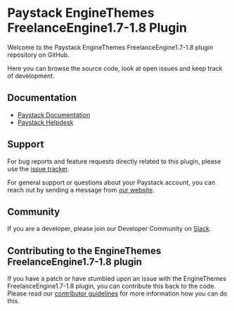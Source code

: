 
# Paystack EngineThemes FreelanceEngine1.7-1.8 Plugin

Welcome to the Paystack EngineThemes FreelanceEngine1.7-1.8 plugin repository on GitHub. 

Here you can browse the source code, look at open issues and keep track of development.


## Documentation

* [Paystack Documentation](https://developers.paystack.co/v2.0/docs/)
* [Paystack Helpdesk](https://paystack.com/help)

## Support

For bug reports and feature requests directly related to this plugin, please use the [issue tracker](https://github.com/PaystackHQ/plugin-enginethemes-freelanceengine1.7-1.8/issues). 

For general support or questions about your Paystack account, you can reach out by sending a message from [our website](https://paystack.com/contact).

## Community

If you are a developer, please join our Developer Community on [Slack](https://slack.paystack.com).

## Contributing to the EngineThemes FreelanceEngine1.7-1.8 plugin

If you have a patch or have stumbled upon an issue with the EngineThemes FreelanceEngine1.7-1.8 plugin, you can contribute this back to the code. Please read our [contributor guidelines](https://github.com/PaystackHQ/plugin-enginethemes-freelanceengine1.7-1.8/blob/master/CONTRIBUTING.md) for more information how you can do this.
